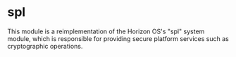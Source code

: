 # spl
This module is a reimplementation of the Horizon OS's "spl" system module, which is responsible for providing secure platform services such as cryptographic operations.
